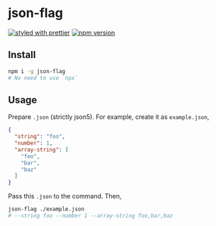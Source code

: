 # json-flag

[![styled with prettier](https://img.shields.io/badge/styled_with-prettier-ff69b4.svg)](https://github.com/prettier/prettier)
[![npm version](https://badge.fury.io/js/json-flag.svg)](https://badge.fury.io/js/json-flag)


## Install

```bash
npm i -g json-flag
# No need to use `npx`
```

## Usage

Prepare `.json` (strictly json5). For example, create it as `example.json`,

```json
{
  "string": "foo",
  "number": 1,
  "array-string": [
    "foo",
    "bar",
    "baz"
  ]
}

```

Pass this `.json` to the command. Then,

```bash
json-flag ./example.json
# --string foo --number 1 --array-string foo,bar,baz
```
